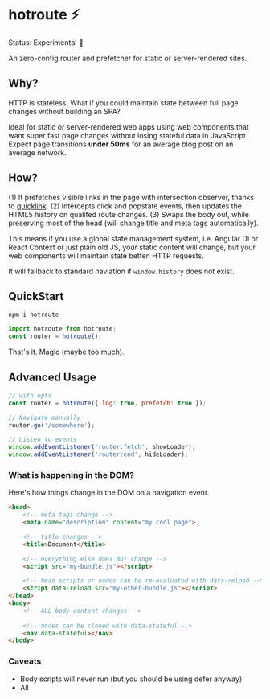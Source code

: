 # hotroute ⚡

Status: Experimental 🧫

An zero-config router and prefetcher for static or server-rendered sites.

## Why?

HTTP is stateless. What if you could maintain state between full page changes without building an SPA? 

Ideal for static or server-rendered web apps using web components that want super fast page changes without losing stateful data in JavaScript. Expect page transitions **under 50ms** for an average blog post on an average network. 

## How?

(1) It prefetches visible links in the page with intersection observer, thanks to [quicklink](https://github.com/GoogleChromeLabs/quicklink). (2) Intercepts click and popstate events, then updates the HTML5 history on qualifed route changes.  (3) Swaps the body out, while preserving most of the head (will change title and meta tags automatically).

This means if you use a global state management system, i.e. Angular DI or React Context or just plain old JS, your static content will change, but your web components will maintain state betten HTTP requests. 

It will fallback to standard naviation if `window.history` does not exist. 

## QuickStart

```
npm i hotroute
```

```js
import hotroute from hotroute;
const router = hotroute();
```

That's it. Magic (maybe too much).


## Advanced Usage

```js
// with opts 
const router = hotroute({ log: true, prefetch: true });

// Navigate manually
router.go('/somewhere');

// Listen to events
window.addEventListener('router:fetch', showLoader);
window.addEventListener('router:end', hideLoader);
```

### What is happening in the DOM?

Here's how things change in the DOM on a navigation event. 

```html
<head>
    <!-- meta tags change -->
    <meta name="description" content="my cool page">

    <!-- title changes -->
    <title>Document</title> 

    <!-- everything else does NOT change -->
    <script src="my-bundle.js"></script> 

    <!-- head scripts or nodes can be re-evaluated with data-reload -->
    <script data-reload src="my-other-bundle.js"></script> 
</head>
<body>
    <!-- ALL body content changes -->
    
    <!-- nodes can be cloned with data-stateful -->
    <nav data-stateful></nav> 
</body>
```

### Caveats

- Body scripts will never run (but you should be using defer anyway)
- All 

